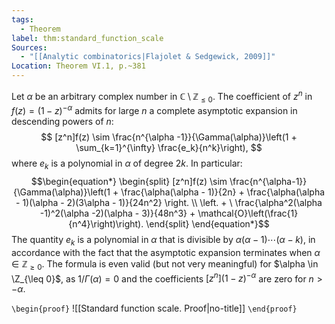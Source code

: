 ```yaml
---
tags:
  - Theorem
label: thm:standard_function_scale
Sources:
  - "[[Analytic combinatorics|Flajolet & Sedgewick, 2009]]"
Location: Theorem VI.1, p.~381
---
```

Let $\alpha$ be an arbitrary complex number in $\mathbb{C} \setminus \mathbb{Z}_{\leq 0}$. The coefficient of $z^n$ in $f(z) = (1-z)^{-\alpha}$ admits for large $n$ a complete asymptotic expansion in descending powers of $n$:
$$
[z^n]f(z) \sim \frac{n^{\alpha -1}}{\Gamma(\alpha)}\left(1 + \sum_{k=1}^{\infty} \frac{e_k}{n^k}\right),
$$
where $e_k$ is a polynomial in $\alpha$ of degree $2k$. In particular: 
$$\begin{equation*}
\begin{split}
[z^n]f(z) \sim \frac{n^{\alpha-1}}{\Gamma(\alpha)}\left(1 + \frac{\alpha(\alpha - 1)}{2n} + \frac{\alpha(\alpha - 1)(\alpha - 2)(3\alpha - 1)}{24n^2} \right. \\
\left. + \ \frac{\alpha^2(\alpha -1)^2(\alpha -2)(\alpha - 3)}{48n^3} + \mathcal{O}\left(\frac{1}{n^4}\right)\right).
\end{split}
\end{equation*}$$
The quantity $e_k$ is a polynomial in $\alpha$ that is divisible by $\alpha(\alpha - 1)\cdots(\alpha -k)$, in accordance with the fact that the asymptotic expansion terminates when $\alpha \in \mathbb{Z}_{\geq 0}$. The formula is even valid (but not very meaningful) for $\alpha \in \Z_{\leq 0}$, as $1/\Gamma(\alpha) = 0$ and the coefficients $[z^n](1-z)^{-\alpha}$ are zero for $n > -\alpha$.

`\begin{proof}`
![[Standard function scale. Proof|no-title]]
`\end{proof}`
